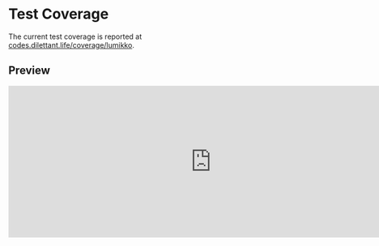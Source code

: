 # Test Coverage

The current test coverage is reported at <a href="https://codes.dilettant.life/coverage/lumikko/" target="coverage">codes.dilettant.life/coverage/lumikko</a>.

## Preview

<iframe width="800px" height="300px" style="border: 0px;" src="https://codes.dilettant.life/coverage/lumikko/"></iframe>
